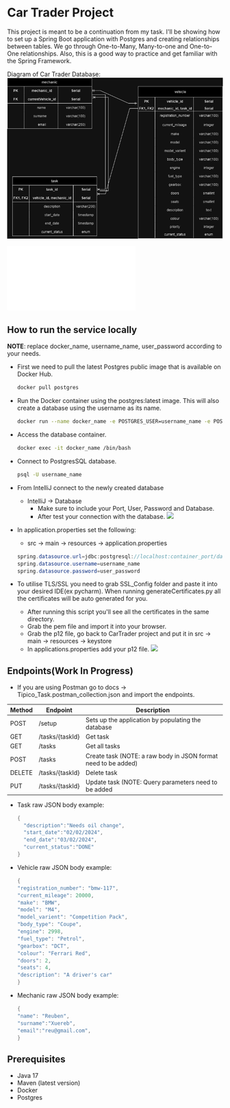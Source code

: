 # Car Trader Project

This project is meant to be a continuation from my task. I'll be showing how to set up a Spring Boot application
with Postgres and creating relationships between tables. We go through One-to-Many, Many-to-one and One-to-One relationships. Also, this is a good way to practice and get familiar with the Spring Framework.

Diagram of Car Trader Database:![](docs/images/VehicleStatusSystem.io.drawio.png)

![vehicle status system diagram](docs/VehicleStatusSystem.io.drawio.xml)

## How to run the service locally
**NOTE**: replace docker_name, username_name, user_password according to your needs.
* First we need to pull the latest Postgres public image that is available on Docker Hub.
  ```bash
  docker pull postgres
  ```
* Run the Docker container using the postgres:latest image. This will also create a database using the username as its name.
  ```bash
  docker run --name docker_name -e POSTGRES_USER=username_name -e POSTGRES_PASSWORD=user_password -p 5432:5432 -d postgres
  ```
* Access the database container.
    ```bash
    docker exec -it docker_name /bin/bash
    ```
* Connect to PostgresSQL database.
    ```bash
    psql -U username_name
    ```

* From IntelliJ connect to the newly created database
    * IntelliJ -> Database
        * Make sure to include your Port, User, Password and Database.
        * After test your connection with the database.
          ![](docs/images/database_setup.png)
* In application.properties set the following:
    * src -> main -> resources -> application.properties
  ```java
  spring.datasource.url=jdbc:postgresql://localhost:container_port/databse_name
  spring.datasource.username=username_name
  spring.datasource.password=user_password
  ```
* To utilise TLS/SSL you need to grab SSL_Config folder and paste it into your desired IDE(ex pycharm). When running generateCertificates.py all the certificates will be auto generated for you.
    * After running this script you'll see all the certificates in the same directory.
    * Grab the pem file and import it into your browser.
    * Grab the p12 file, go back to CarTrader project and put it in src -> main -> resources -> keystore
    * In applications.properties add your p12 file.
      ![](docs/images/app_prop_p12_file.png)

## Endpoints(Work In Progress)
* If you are using Postman go to docs -> Tipico_Task.postman_collection.json and import the endpoints.

| Method | Endpoint                                          | Description                                                       |
|--------|---------------------------------------------------|-------------------------------------------------------------------|
| POST   | /setup                                            | Sets up the application by populating the database                |
| GET    | /tasks/{taskId}                                   | Get task                                                          |
| GET    | /tasks                                            | Get all tasks                                                     |
| POST   | /tasks                                            | Create task (NOTE: a raw body in JSON format need to be added)    |
| DELETE | /tasks/{taskId}                                   | Delete task                                                       |
| PUT    | /tasks/{taskId}                                   | Update task (NOTE: Query parameters need to be added              |




* Task raw JSON body example:
  ```java
  {
    "description":"Needs oil change",
    "start_date":"02/02/2024",
    "end_date":"03/02/2024",
    "current_status":"DONE"
  }
  ```
* Vehicle raw JSON body example:
  ```java
  {
  "registration_number": "bmw-117",
  "current_mileage": 20000,
  "make": "BMW",
  "model": "M4",
  "model_varient": "Competition Pack",
  "body_type": "Coupe",
  "engine": 2998,
  "fuel_type": "Petrol",
  "gearbox": "DCT",
  "colour": "Ferrari Red",
  "doors": 2,
  "seats": 4,
  "description": "A driver's car"
  }
  ```
* Mechanic raw JSON body example:
  ```java
  {
  "name": "Reuben",
  "surname":"Xuereb",
  "email":"reu@gmail.com",
  }
  ```
## Prerequisites
- Java 17
- Maven (latest version)
- Docker
- Postgres